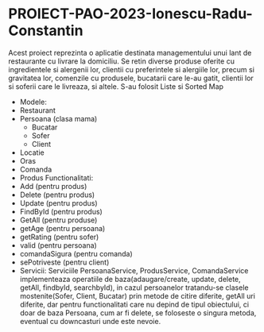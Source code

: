# PROIECT-PAO-2023-Ionescu-Radu-Constantin
Acest proiect reprezinta o aplicatie destinata managementului unui lant de restaurante cu livrare la domiciliu. Se retin diverse produse oferite cu ingredientele si alergenii lor, clientii cu preferintele si alergiile lor, precum si gravitatea lor, comenzile cu produsele, bucatarii care le-au gatit, clientii lor si soferii care le livreaza, si altele.
S-au folosit Liste si Sorted Map
* Modele:
* Restaurant
* Persoana (clasa mama)
    * Bucatar 
    * Sofer
    * Client
* Locatie
* Oras
* Comanda
* Produs
Functionalitati:
* Add (pentru produs)
* Delete (pentru produs)
* Update (pentru produs)
* FindById (pentru produs)
* GetAll (pentru produse)
* getAge (pentru persoana)
* getRating (pentru sofer)
* valid (pentru persoana)
* comandaSigura (pentru comanda)
* sePotriveste (pentru client)
* Servicii:
Serviciile PersoanaService, ProdusService, ComandaService implementeaza operatiile de baza(adaugare/create, update, delete, getAll, findbyId, searchbyId),
in cazul persoanelor tratandu-se clasele mostenite(Sofer, Client, Bucatar) prin metode de citire diferite, getAll uri diferite, dar pentru functionalitati
care nu depind de tipul obiectului, ci doar de baza Persoana, cum ar fi delete, se foloseste o singura metoda, eventual cu downcasturi unde este nevoie.
